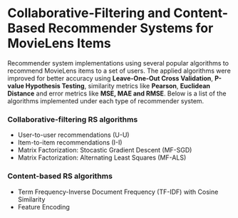 # Collaborative-Filtering and Content-Based Recommender Systems for MovieLens Items
Recommender system implementations using several popular algorithms to recommend MovieLens items to a set of users. The applied algorithms were improved for better accuracy using __Leave-One-Out Cross Validation__, **P-value Hypothesis Testing**, similarity metrics like __Pearson__, __Euclidean Distance__ and error metrics like __MSE, MAE and RMSE__. Below is a list of the algorithms implemented under each type of recommender system.

### Collaborative-filtering RS algorithms
  * User-to-user recommendations (U-U)
  * Item-to-item recommendations (I-I)
  * Matrix Factorization: Stocastic Gradient Descent (MF-SGD)
  * Matrix Factorization: Alternating Least Squares (MF-ALS)

### Content-based RS algorithms
  * Term Frequency-Inverse Document Frequency (TF-IDF) with Cosine Similarity
  * Feature Encoding
